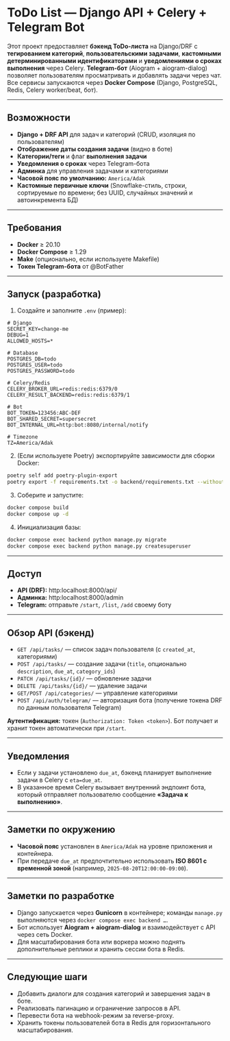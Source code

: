 # ToDo List — Django API + Celery + Telegram Bot

Этот проект предоставляет **бэкенд ToDo-листа** на Django/DRF с **тегированием категорий**, **пользовательскими задачами**, **кастомными детерминированными идентификаторами** и **уведомлениями о сроках выполнения** через Celery. **Telegram-бот** (Aiogram + aiogram-dialog) позволяет пользователям просматривать и добавлять задачи через чат. Все сервисы запускаются через **Docker Compose** (Django, PostgreSQL, Redis, Celery worker/beat, бот).

---

## Возможности

- **Django + DRF API** для задач и категорий (CRUD, изоляция по пользователям)
- **Отображение даты создания задачи** (видно в боте)
- **Категории/теги** и флаг **выполнения задачи**
- **Уведомления о сроках** через Telegram-бота
- **Админка** для управления задачами и категориями
- **Часовой пояс по умолчанию:** `America/Adak`
- **Кастомные первичные ключи** (Snowflake-стиль, строки, сортируемые по времени; без UUID, случайных значений и автоинкремента БД)

---

## Требования

- **Docker** ≥ 20.10
- **Docker Compose** ≥ 1.29
- **Make** (опционально, если используете Makefile)
- **Токен Telegram-бота** от @BotFather

---

## Запуск (разработка)

1. Создайте и заполните `.env` (пример):

```env
# Django
SECRET_KEY=change-me
DEBUG=1
ALLOWED_HOSTS=*

# Database
POSTGRES_DB=todo
POSTGRES_USER=todo
POSTGRES_PASSWORD=todo

# Celery/Redis
CELERY_BROKER_URL=redis:redis:6379/0
CELERY_RESULT_BACKEND=redis:redis:6379/1

# Bot
BOT_TOKEN=123456:ABC-DEF
BOT_SHARED_SECRET=supersecret
BOT_INTERNAL_URL=http:bot:8080/internal/notify

# Timezone
TZ=America/Adak
```

2. (Если используете Poetry) экспортируйте зависимости для сборки Docker:

```bash
poetry self add poetry-plugin-export
poetry export -f requirements.txt -o backend/requirements.txt --without-hashes
```

3. Соберите и запустите:

```bash
docker compose build
docker compose up -d
```

4. Инициализация базы:

```bash
docker compose exec backend python manage.py migrate
docker compose exec backend python manage.py createsuperuser
```

---

## Доступ

- **API (DRF):** http:localhost:8000/api/
- **Админка:** http:localhost:8000/admin
- **Telegram:** отправьте `/start`, `/list`, `/add` своему боту

---

## Обзор API (бэкенд)

- `GET /api/tasks/` — список задач пользователя (с `created_at`, категориями)
- `POST /api/tasks/` — создание задачи (`title`, опционально `description`, `due_at`, `category_ids`)
- `PATCH /api/tasks/{id}/` — обновление задачи
- `DELETE /api/tasks/{id}/` — удаление задачи
- `GET/POST /api/categories/` — управление категориями
- `POST /api/auth/telegram/` — авторизация бота (получение токена DRF по данным пользователя Telegram)

**Аутентификация:** токен (`Authorization: Token <token>`). Бот получает и хранит токен автоматически при `/start`.

---

## Уведомления

- Если у задачи установлено `due_at`, бэкенд планирует выполнение задачи в Celery с `eta=due_at`.
- В указанное время Celery вызывает внутренний эндпоинт бота, который отправляет пользователю сообщение **«Задача к выполнению»**.

---

## Заметки по окружению

- **Часовой пояс** установлен в `America/Adak` на уровне приложения и контейнера.
- При передаче `due_at` предпочтительно использовать **ISO 8601 с временной зоной** (например, `2025-08-20T12:00:00-09:00`).

---

## Заметки по разработке

- Django запускается через **Gunicorn** в контейнере; команды `manage.py` выполняются через `docker compose exec backend …`.
- Бот использует **Aiogram + aiogram-dialog** и взаимодействует с API через сеть Docker.
- Для масштабирования бота или воркера можно поднять дополнительные реплики и хранить сессии бота в Redis.

---

## Следующие шаги

- Добавить диалоги для создания категорий и завершения задач в боте.
- Реализовать пагинацию и ограничение запросов в API.
- Перевести бота на webhook-режим за reverse-proxy.
- Хранить токены пользователей бота в Redis для горизонтального масштабирования.
